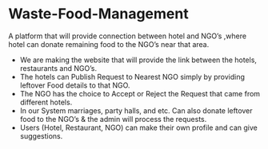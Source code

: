 # Waste-Food-Management
A platform that will provide connection between hotel and NGO’s ,where hotel can donate remaining food to the NGO’s near that area.


- We are making the website that will provide the link between the 
hotels, restaurants and NGO’s. 
- The hotels can Publish Request to Nearest NGO simply by 
providing leftover Food details to that NGO.
- The NGO has the choice to Accept or Reject the Request that came 
from different hotels.
- In our System marriages, party halls, and etc. Can also donate 
leftover food to the NGO’s & the admin will process the requests.
- Users (Hotel, Restaurant, NGO) can make their own profile and 
can give suggestions.
